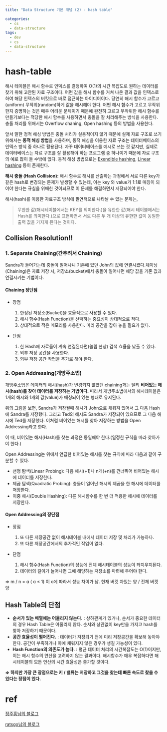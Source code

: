 ```yaml
---
title: "Data Structure 기본 개념 (2) - hash table"

categories:
  - cs
  - data-structure
tags:
  - dev
  - cs
  - data-structure
---
```


# hash-table

해시 테이블은 해시 함수로 인덱스를 결정하여 O(1)의 시간 복잡도로 원하는 데이터를 찾기 위해 고안된 자료 구조이다. 어떤 값을 해시 함수를 거쳐 나온 결과 값을 인덱스로 하여 해당 인덱스의 버킷으로 바로 접근하는 아이디어이다. 당연히 해시 함수가 고르고(uniform) 무작위(random)하게 값을 해시해야 한다. 어떤 해시 함수가 고르고 무작위한지 증명하는 것은 매우 어려운 문제이기 때문에 완전히 고르고 무작위한 해시 함수를 만들기보다는 적당한 해시 함수를 사용하면서 충돌을 잘 처리해주는 방식을 사용한다. 충돌 처리를 위해서는 Overflow chaning, Open hashing 등의 방법을 사용한다.

앞서 말한 정적 해싱 방법은 충돌 처리가 실용적이지 않기 때문에 실제 자료 구조로 쓰기 위해서는 **동적 해싱 방법**을 사용하며, 동적 해싱을 이용한 자료 구조는 데이터베이스의 인덱스 방식 중 하나로 활용된다. 자꾸 데이터베이스를 예시로 쓰는 것 같지만, 실제로 데이터베이스는 자료 구조를 잘 활용해야 하는 프로그램 중 하나이기 때문에 자료 구조의 예로 많이 들 수밖에 없다. 동적 해싱 방법으로는 [Exendible hashing](https://en.wikipedia.org/wiki/Extendible_hashing), [Linear hashing](https://en.wikipedia.org/wiki/Linear_hashing) 등이 존재한다.

**해시 충돌 (Hash Collision):** 해시 함수로 해시를 산출하는 과정에서 서로 다른 key가 같은 hash로 변경되는 문제가 발생할 수 있는데, 이는 key 와 value가 1:1로 매칭이 되어야 한다는 규칠을 위배한 것이되므로 이 문제를 해결하면서 저장되어야 한다.

해시(hash)를 이용한 자료구조 방식에 필연적으로 나타날 수 있는 문제는,

> 무한한 값(해시테이블에서는 KEY를 의미한다.)을 유한한 값(해시 테이블에서는 Hash를 의미한다.)으로 표현하면서 서로 다른 두 개 이상의 유한한 값이 동일한 출력 값을 가지게 된다는 것이다.

## Collision Resolution!!

### 1. Separate Chaining(간추려서 Chaining)

Sandra가 들어가는데 충돌이 일어나니 기존에 있던 John의 값에 연결시켰다.체이닝(Chaining)은 자료 저장 시, 저장소(bucket)에서 충돌이 일어나면 해당 값을 기존 값과 연결시키는 기법이다.

#### Chaining 장단점

- 장점
  1. 한정된 저장소(Bucket)을 효율적으로 사용할 수 있다.
  2. 해시 함수(Hash Function)을 선택하는 중요성이 상대적으로 적다.
  3. 상대적으로 적은 메모리를 사용한다. 미리 공간을 잡아 놓을 필요가 없다.

- 단점
  1. 한 Hash에 자료들이 계속 연결된다면(쏠림 현상) 검색 효율을 낮출 수 있다.
  2. 외부 저장 공간을 사용한다.
  3. 외부 저장 공간 작업을 추가로 해야 한다.

### 2. Open Addressing(개방주소법)

개방주소법은 데이터의 해시(hash)가 변경되지 않았던 chaining과는 달리 **비어있는 해시(hash)를 찾아 데이터를 저장하는 기법이다.** 따라서 개방주소법에서의 해시테이블은 1개의 해시와 1개의 값(value)가 매칭되어 있는 형태로 유지된다.

위의 그림을 보면, Sandra가 저장될때 해시가 John으로 채워져 있어서 그 다음 Hash에 Sandra를 저장했다. 그리고 Ted의 해시도 Sandra가 저장되어 있으므로 그 다음 해시에 Ted를 저장했다. 이처럼 비어있는 해시를 찾아 저장하는 방법을 Open Addressing라고 한다.

이 때, 비어있는 해시(Hash)를 찾는 과정은 동일해야 한다.(일정한 규칙을 따라 찾아가야 한다.)

Open Addressing는 위에서 언급한 비어있는 해시를 찾는 규칙에 따라 다음과 같이 구분할 수 있다.

- 선형 탐색(Linear Probing): 다음 해시(+1)나 n개(+n)를 건너뛰어 비어있는 해시에 데이터를 저장한다.
- 제곱 탐색(Quadratic Probing): 충돌이 일어난 해시의 제곱을 한 해시에 데이터를 저장한다.
- 이중 해시(Double Hashing): 다른 해시함수를 한 번 더 적용한 해시에 데이터를 저장한다.

#### Open Addressing의 장단점

- 장점
  1. 또 다른 저장공간 없이 해시테이블 내에서 데이터 저장 및 처리가 가능하다.
  2. 또 다른 저장공간에서의 추가적인 작업이 없다.

- 단점
  1. 해시 함수(Hash Function)의 성능에 전체 해시테이블의 성능이 좌지우지된다.
  2. 데이터의 길이가 늘어나면 그에 해당하는 저장소를 마련해 두어야 한다.

⇒ m / n = ɑ ( ɑ ≤ 1) 이 ɑ에 따라서 성능 차이가 남. 현재 버켓 차있는 양 / 전체 버켓 양


## Hash Table의 단점

- **순서가 있는 배열에는 어울리지 않는다.**
: 상하관계가 있거나, 순서가 중요한 데이터의 경우 Hash Table은 어울리지 않다. 순서와 상관없이 key만을 가지고 hash를 찾아 저장하기 때문이다.
- **공간 효율성이 떨어진다.**
: 데이터가 저장되기 전에 미리 저장공간을 확보해 놓아야 한다. 공간이 부족하거나 아예 채워지지 않은 경우가 생길 가능성이 있다.
- **Hash Function의 의존도가 높다.**
: 평균 데이터 처리의 시간복잡도는 O(1)이지만, 이는 해시 함수의 연산을 고려하지 않는 결과이다. 해시함수가 매우 복잡하다면 해시테이블의 모든 연산의 시간 효율성은 증가할 것이다.

**⇒ 하지만 가장 큰 장점으로는 키 / 밸류는 저장하고 그것을 찾는데 빠른 속도로 찾을 수 있다는 장점이 있다.**

# ref
[정주홍님의 블로그](https://brunch.co.kr/@toughrogrammer/12)

[ratsgo님의 블로그](https://ratsgo.github.io/data%20structure&algorithm/2017/10/25/hash/)
